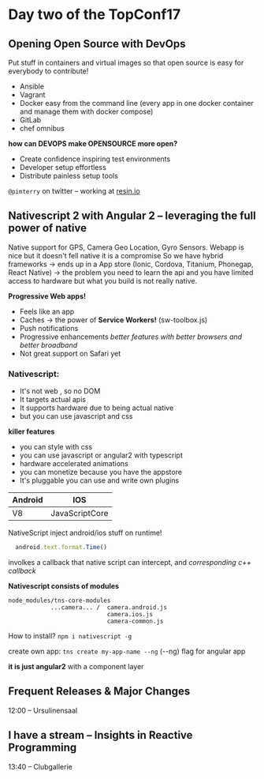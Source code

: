 # Day two of the TopConf17

## Opening Open Source with DevOps
Put stuff in containers and virtual images so that open source is easy for everybody to contribute!

* Ansible
* Vagrant
* Docker easy from the command line (every app in one docker container and manage them with docker compose)
* GitLab
* chef omnibus

**how can DEVOPS make OPENSOURCE more open?**
* Create confidence inspiring test environments
* Developer setup effortless
* Distribute painless setup tools

`@pimterry` on twitter – working at [resin.io](https://resin.io)


## Nativescript 2 with Angular 2 – leveraging the full power of native
Native support for GPS, Camera Geo Location, Gyro Sensors. Webapp is nice but it doesn't fell native it is a compromise
So we have hybrid frameworks -> ends up in a App store (Ionic, Cordova, Titanium, Phonegap, React Native) -> the problem you need to learn the api and you have limited access to hardware but what you build is not really native.

**Progressive Web apps!**
* Feels like an app
* Caches -> the power of **Service Workers!** (sw-toolbox.js)
* Push notifications
* Progressive enhancements *better features with better browsers and better broadband*
* Not great support on Safari yet

### Nativescript:
* It's not web , so no DOM
* It targets actual apis
* It supports hardware due to being actual native
* but you can use javascript and css

**killer features**
* you can style with css
* you can use javascript or angular2 with typescript
* hardware accelerated animations
* you can monetize because you have the appstore
* It's pluggable you can use and write own plugins

Android   | IOS
----------|----------------
V8        | JavaScriptCore

NativeScript inject android/ios stuff on runtime!

```javascript
  android.text.format.Time()
```
involkes a callback that native script can intercept, and *corresponding c++ callback*

**Nativescript consists of modules**
```
node_modules/tns-core-modules
            ...camera... /  camera.android.js
                            camera.ios.js
                            camera-common.js
```

How to install? `npm i nativescript -g`

create own app: `tns create my-app-name --ng` (--ng) flag for angular app

**it is just angular2** with a component layer



## Frequent Releases & Major Changes
12:00 – Ursulinensaal

## I have a stream – Insights in Reactive Programming
13:40 – Clubgallerie
